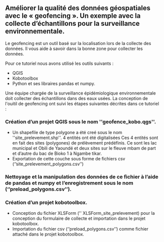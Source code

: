 ## Améliorer la qualité des données géospatiales avec le « geofencing ». Un exemple avec la collecte d’échantillons pour la surveillance environnementale.

Le geofencing est un outil basé sur la localisation lors de la collecte des données. Il vous aide à savoir dans la bonne zone pour collecter les données. 

Pour ce tutoriel nous avons utilisé les outils suivants :
-	QGIS
-	Kobotoolbox
-	Python et ses libraires pandas et numpy.

Une équipe chargée de la surveillance épidémiologique environnementale doit collecter des échantillons dans des eaux usées. La conception de l'ouitil de geofencing ont suivi les étapes suivantes décrites dans ce tutoriel :
###	Création d’un projet QGIS sous le nom ''geofence_kobo.qgs''.
-	Un shapefile de type polygone a été creé sous le nom ''site_prelevement.shp''. 4 entités ont été digitalisées  Ces 4 entités sont en fait des sites (polygones) de prélèvement prédéfinis. Ce sont les lac municipal et Obili de Yaoundé et deux sites sur le fleuve mbam de part et d’autre du bac de Bioko 1 à Ngambe tikar.
-	Exportation de cette couche sous forme de fichiers csv (‘’site_prelevement_polygons.csv’’)
###	Nettoyage et la manipulation des données de ce fichier à l’aide de pandas et numpy et l’enregistrement sous le nom (‘’preload_polygons.csv’’).
###	Création d’un projet kobotoolbox.
-	Conception du fichier XLSForm ('' XLSForm_site_prelevement)  pour la conception du formulaire de collecte et importation dans le projet kobotoolbox.
-	Importation du fichier csv (‘’preload_polygons.csv’’) comme fichier attaché dans le projet kobotoolbox.
